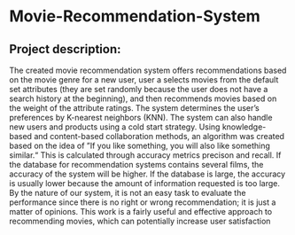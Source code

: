 # Movie-Recommendation-System

## Project description:

The created movie recommendation system offers recommendations based on the movie genre for a new user, user a selects movies from the default set attributes (they are set randomly because the user does not have a search history at the beginning), and then recommends movies based on the weight of the attribute ratings. The system determines the user’s preferences by K-nearest neighbors (KNN). The system can also handle new users and products using a cold start strategy. Using knowledge-based and content-based collaboration methods, an algorithm was created based on the idea of ”If you like something, you will also like something similar.“ This is calculated through accuracy metrics precison and recall. If the database for recommendation systems contains several films, the accuracy of the system will be higher. If the database is large, the accuracy is usually lower because the amount of information requested is too large. By the nature of our system, it is not an easy task to evaluate the performance since there is no right or wrong recommendation; it is just a matter of opinions. This work is a fairly useful and effective approach to recommending movies, which can potentially increase user satisfaction


